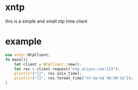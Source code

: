 # xntp
this is a simple and small ntp time client


# example
```rust
use xntp::NtpClient;
fn main(){
    let client = NtpClient::new();
    let res = client.request("ntp.aliyun.com:123");
    println!("{}", res.unix_time);
    println!("{}", res.format_time("%Y-%m-%d %H:%M:%S"));
}
```